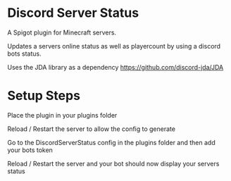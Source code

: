 # Discord Server Status
A Spigot plugin for Minecraft servers.

Updates a servers online status as well as playercount by using a discord bots status.

Uses the JDA library as a dependency
https://github.com/discord-jda/JDA

# Setup Steps
Place the plugin in your plugins folder

Reload / Restart the server to allow the config to generate

Go to the DiscordServerStatus config in the plugins folder and then add your bots token

Reload / Restart the server and your bot should now display your servers status
